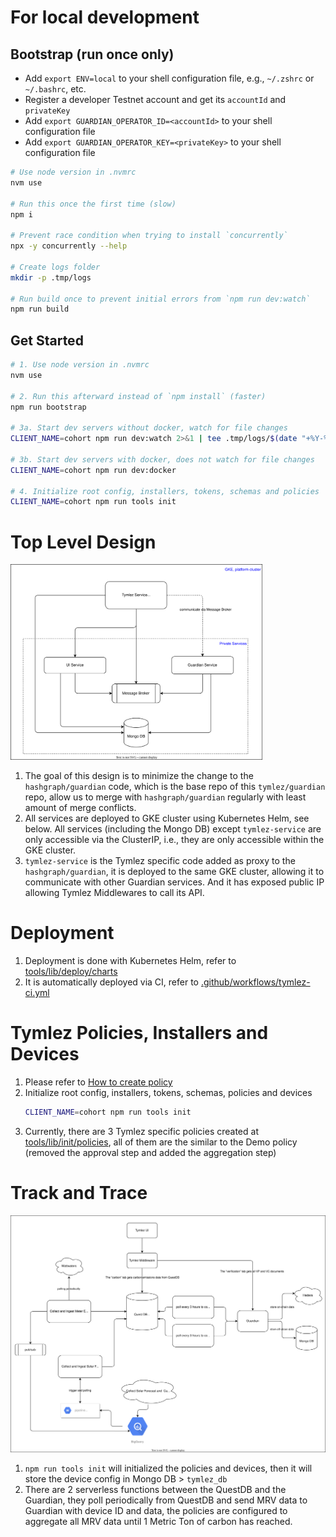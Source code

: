 # For local development

## Bootstrap (run once only)

- Add `export ENV=local` to your shell configuration file, e.g., `~/.zshrc` or `~/.bashrc`, etc.
- Register a developer Testnet account and get its `accountId` and `privateKey`
- Add `export GUARDIAN_OPERATOR_ID=<accountId>` to your shell configuration file
- Add `export GUARDIAN_OPERATOR_KEY=<privateKey>` to your shell configuration file

```sh
# Use node version in .nvmrc
nvm use

# Run this once the first time (slow)
npm i

# Prevent race condition when trying to install `concurrently`
npx -y concurrently --help

# Create logs folder
mkdir -p .tmp/logs

# Run build once to prevent initial errors from `npm run dev:watch`
npm run build
```

## Get Started

```sh
# 1. Use node version in .nvmrc
nvm use

# 2. Run this afterward instead of `npm install` (faster)
npm run bootstrap

# 3a. Start dev servers without docker, watch for file changes
CLIENT_NAME=cohort npm run dev:watch 2>&1 | tee .tmp/logs/$(date "+%Y-%m-%dT%H-%M-%S").out

# 3b. Start dev servers with docker, does not watch for file changes
CLIENT_NAME=cohort npm run dev:docker

# 4. Initialize root config, installers, tokens, schemas and policies
CLIENT_NAME=cohort npm run tools init
```

# Top Level Design

<img src="./docs/guardian-top-level.svg" width="80%">

1. The goal of this design is to minimize the change to the `hashgraph/guardian` code, which is the base repo of this `tymlez/guardian` repo, allow us to merge with `hashgraph/guardian` regularly with least amount of merge conflicts.
2. All services are deployed to GKE cluster using Kubernetes Helm, see below. All services (including the Mongo DB) except `tymlez-service` are only accessible via the ClusterIP, i.e., they are only accessible within the GKE cluster.
3. `tymlez-service` is the Tymlez specific code added as proxy to the `hashgraph/guardian`, it is deployed to the same GKE cluster, allowing it to communicate with other Guardian services. And it has exposed public IP allowing Tymlez Middlewares to call its API.

# Deployment

1. Deployment is done with Kubernetes Helm, refer to [tools/lib/deploy/charts](tools/lib/deploy/charts/guardian-root/Chart.yaml)
2. It is automatically deployed via CI, refer to [.github/workflows/tymlez-ci.yml](.github/workflows/tymlez-ci.yml)

# Tymlez Policies, Installers and Devices

1. Please refer to [How to create policy](tools/lib/init/README.md)
2. Initialize root config, installers, tokens, schemas, policies and devices
   ```sh
   CLIENT_NAME=cohort npm run tools init
   ```
3. Currently, there are 3 Tymlez specific policies created at [tools/lib/init/policies](tools/lib/init/policies), all of them are the similar to the Demo policy (removed the approval step and added the aggregation step)

# Track and Trace

<img src="./docs/track-and-trace.svg">

1. `npm run tools init` will initialized the policies and devices, then it will store the device config in Mongo DB > `tymlez_db`
2. There are 2 serverless functions between the QuestDB and the Guardian, they poll periodically from QuestDB and send MRV data to Guardian with device ID and data, the policies are configured to aggregate all MRV data until 1 Metric Ton of carbon has reached.
